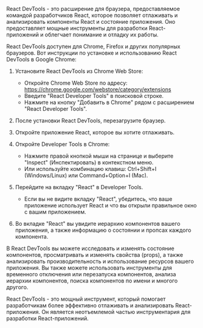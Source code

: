 React DevTools - это расширение для браузера, предоставляемое командой разработчиков React, которое позволяет отлаживать и анализировать компоненты React и состояние приложения. Оно предоставляет мощные инструменты для разработки React-приложений и облегчает понимание и отладку их работы.

React DevTools доступен для Chrome, Firefox и других популярных браузеров. Вот инструкции по установке и использованию React DevTools в Google Chrome:

1. Установите React DevTools из Chrome Web Store:
   - Откройте Chrome Web Store по адресу: https://chrome.google.com/webstore/category/extensions
   - Введите "React Developer Tools" в поисковой строке.
   - Нажмите на кнопку "Добавить в Chrome" рядом с расширением "React Developer Tools".

2. После установки React DevTools, перезагрузите браузер.

3. Откройте приложение React, которое вы хотите отлаживать.

4. Откройте Developer Tools в Chrome:
   - Нажмите правой кнопкой мыши на странице и выберите "Inspect" (Инспектировать) в контекстном меню.
   - Или используйте комбинацию клавиш: Ctrl+Shift+I (Windows/Linux) или Command+Option+I (Mac).

5. Перейдите на вкладку "React" в Developer Tools.
   - Если вы не видите вкладку "React", убедитесь, что ваше приложение использует React и что вы открыли правильное окно с вашим приложением.

6. Во вкладке "React" вы увидите иерархию компонентов вашего приложения, а также информацию о состоянии и пропсах каждого компонента.

В React DevTools вы можете исследовать и изменять состояние компонентов, просматривать и изменять свойства (props), а также анализировать производительность и использование ресурсов вашего приложения. Вы также можете использовать инструменты для временного отключения или перезапуска компонентов, анализа иерархии компонентов, поиска компонентов по имени и многого другого.

React DevTools - это мощный инструмент, который помогает разработчикам более эффективно отлаживать и анализировать React-приложения. Он является неотъемлемой частью инструментария для разработки React-приложений.